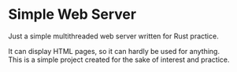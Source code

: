 # Simple Web Server

Just a simple multithreaded web server written for Rust practice.

It can display HTML pages, so it can hardly be used for anything.  
This is a simple project created for the sake of interest and practice.
